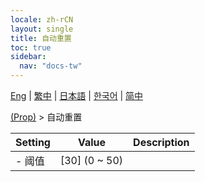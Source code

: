 ```yaml
---
locale: zh-rCN
layout: single
title: 自动重置
toc: true
sidebar:
  nav: "docs-tw"
---
```

[Eng](/dancexr/menu/2025.4/prop/auto_reset) | [繁中](/tw/dancexr/menu/2025.4/prop/auto_reset) | [日本語](/jp/dancexr/menu/2025.4/prop/auto_reset) | [한국어](/kr/dancexr/menu/2025.4/prop/auto_reset) | [简中](/zh/dancexr/menu/2025.4/prop/auto_reset)

[(Prop)](../menu#(Prop)) > 自动重置



| Setting | Value | Description |
| :--- | --- | :--- |
|- 阈值 | [30] (0 ~ 50) | 
